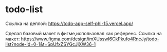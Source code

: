 # todo-list

Ссылка на деплой: https://todo-app-self-phi-15.vercel.app/

Сделал базовый макет в фигме,использовал как референс.
Ссылка на макет: https://www.figma.com/design/imXUsswI6CkPkufo4RncJy/todo-list?node-id=0-1&t=SpUfxZSYGcJjXW36-1
